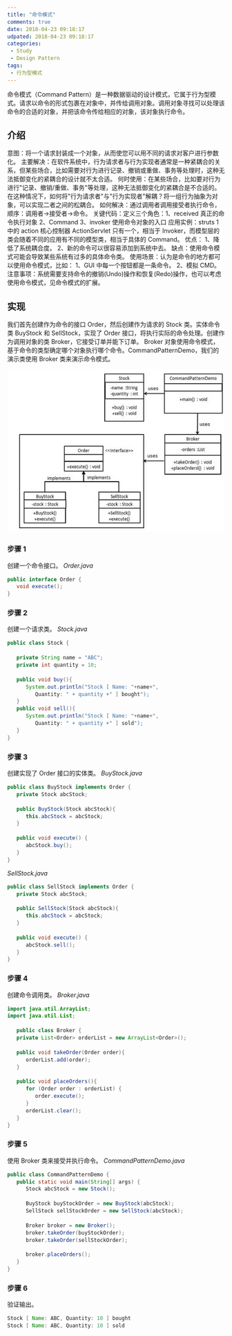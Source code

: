 ```yaml
---
title: "命令模式"
comments: true
date: 2018-04-23 09:18:17
udpated: 2018-04-23 09:18:17
categories:
 - Study
 - Design Pattern
tags:
 - 行为型模式
---
```


命令模式（Command Pattern）是一种数据驱动的设计模式，它属于行为型模式。请求以命令的形式包裹在对象中，并传给调用对象。调用对象寻找可以处理该命令的合适的对象，并把该命令传给相应的对象，该对象执行命令。

## 介绍

意图：将一个请求封装成一个对象，从而使您可以用不同的请求对客户进行参数化。
主要解决：在软件系统中，行为请求者与行为实现者通常是一种紧耦合的关系，但某些场合，比如需要对行为进行记录、撤销或重做、事务等处理时，这种无法抵御变化的紧耦合的设计就不太合适。
何时使用：在某些场合，比如要对行为进行"记录、撤销/重做、事务"等处理，这种无法抵御变化的紧耦合是不合适的。在这种情况下，如何将"行为请求者"与"行为实现者"解耦？将一组行为抽象为对象，可以实现二者之间的松耦合。
如何解决：通过调用者调用接受者执行命令，顺序：调用者→接受者→命令。
关键代码：定义三个角色：1、received 真正的命令执行对象 2、Command 3、invoker 使用命令对象的入口
应用实例：struts 1 中的 action 核心控制器 ActionServlet 只有一个，相当于 Invoker，而模型层的类会随着不同的应用有不同的模型类，相当于具体的 Command。
优点： 1、降低了系统耦合度。 2、新的命令可以很容易添加到系统中去。
缺点：使用命令模式可能会导致某些系统有过多的具体命令类。
使用场景：认为是命令的地方都可以使用命令模式，比如： 1、GUI 中每一个按钮都是一条命令。 2、模拟 CMD。
注意事项：系统需要支持命令的撤销(Undo)操作和恢复(Redo)操作，也可以考虑使用命令模式，见命令模式的扩展。
<!-- more -->

## 实现

我们首先创建作为命令的接口 Order，然后创建作为请求的 Stock 类。实体命令类 BuyStock 和 SellStock，实现了 Order 接口，将执行实际的命令处理。创建作为调用对象的类 Broker，它接受订单并能下订单。
Broker 对象使用命令模式，基于命令的类型确定哪个对象执行哪个命令。CommandPatternDemo，我们的演示类使用 Broker 类来演示命令模式。

![](/images/design-pattern/command_pattern_uml_diagram.jpg)

### 步骤 1
创建一个命令接口。
*Order.java*
```java
public interface Order {
   void execute();
}
```

### 步骤 2
创建一个请求类。
*Stock.java*
```java
public class Stock {

   private String name = "ABC";
   private int quantity = 10;

   public void buy(){
      System.out.println("Stock [ Name: "+name+",
         Quantity: " + quantity +" ] bought");
   }
   public void sell(){
      System.out.println("Stock [ Name: "+name+",
         Quantity: " + quantity +" ] sold");
   }
}
```

### 步骤 3
创建实现了 Order 接口的实体类。
*BuyStock.java*
```java
public class BuyStock implements Order {
   private Stock abcStock;

   public BuyStock(Stock abcStock){
      this.abcStock = abcStock;
   }

   public void execute() {
      abcStock.buy();
   }
}
```
*SellStock.java*
```java
public class SellStock implements Order {
   private Stock abcStock;

   public SellStock(Stock abcStock){
      this.abcStock = abcStock;
   }

   public void execute() {
      abcStock.sell();
   }
}
```

### 步骤 4
创建命令调用类。
*Broker.java*
```java
import java.util.ArrayList;
import java.util.List;

   public class Broker {
   private List<Order> orderList = new ArrayList<Order>();

   public void takeOrder(Order order){
      orderList.add(order);
   }

   public void placeOrders(){
      for (Order order : orderList) {
         order.execute();
      }
      orderList.clear();
   }
}
```

### 步骤 5
使用 Broker 类来接受并执行命令。
*CommandPatternDemo.java*
```java
public class CommandPatternDemo {
   public static void main(String[] args) {
      Stock abcStock = new Stock();

      BuyStock buyStockOrder = new BuyStock(abcStock);
      SellStock sellStockOrder = new SellStock(abcStock);

      Broker broker = new Broker();
      broker.takeOrder(buyStockOrder);
      broker.takeOrder(sellStockOrder);

      broker.placeOrders();
   }
}
```

### 步骤 6
验证输出。
```java
Stock [ Name: ABC, Quantity: 10 ] bought
Stock [ Name: ABC, Quantity: 10 ] sold
```
